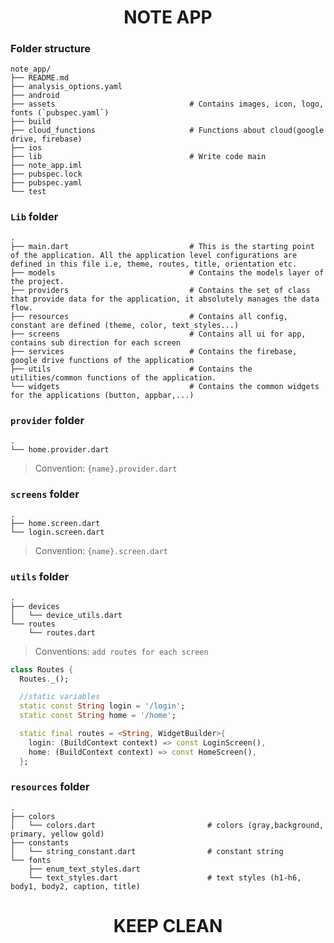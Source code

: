 # <center>NOTE APP<center>

### Folder structure

```
note_app/
├── README.md
├── analysis_options.yaml
├── android
├── assets                              # Contains images, icon, logo, fonts (`pubspec.yaml`)
├── build
├── cloud_functions                     # Functions about cloud(google drive, firebase)
├── ios
├── lib                                 # Write code main
├── note_app.iml
├── pubspec.lock
├── pubspec.yaml
└── test
```

### `Lib` folder

```
.
├── main.dart                           # This is the starting point of the application. All the application level configurations are defined in this file i.e, theme, routes, title, orientation etc.
├── models                              # Contains the models layer of the project.
├── providers                           # Contains the set of class that provide data for the application, it absolutely manages the data flow.
├── resources                           # Contains all config, constant are defined (theme, color, text_styles...)
├── screens                             # Contains all ui for app, contains sub direction for each screen
├── services                            # Contains the firebase, google drive functions of the application
├── utils                               # Contains the utilities/common functions of the application.
└── widgets                             # Contains the common widgets for the applications (button, appbar,...)
```

### `provider` folder

```
.
└── home.provider.dart
```

> Convention: `{name}.provider.dart`

### `screens` folder

```
.
├── home.screen.dart
└── login.screen.dart
```

> Convention: `{name}.screen.dart`

### `utils` folder

```
.
├── devices
│   └── device_utils.dart
└── routes
    └── routes.dart
```

> Conventions: `add routes for each screen`

```dart
class Routes {
  Routes._();

  //static variables
  static const String login = '/login';
  static const String home = '/home';

  static final routes = <String, WidgetBuilder>{
    login: (BuildContext context) => const LoginScreen(),
    home: (BuildContext context) => const HomeScreen(),
  };
```

### `resources` folder

```
.
├── colors
│   └── colors.dart                         # colors (gray,background, primary, yellow gold)
├── constants
│   └── string_constant.dart                # constant string
└── fonts
    ├── enum_text_styles.dart
    └── text_styles.dart                    # text styles (h1-h6, body1, body2, caption, title)
```

# <center>KEEP CLEAN<center>
